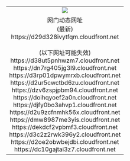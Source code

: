 ﻿<table>
  <tr></tr>
  <tr><td colspan=2 align=center><img src="https://d29d328ivytfqm.cloudfront.net/Up/oGate.jpg" /></td></tr>
  <tr><td colspan=2 align=center>网门动态网址<br/>(最新)
<br>https://d29d328ivytfqm.cloudfront.net
<br/><br/>(以下网址可能失效)
<br>https://d38ut5pnhwzm7.cloudfront.net
<br>https://dn7rg405jg3l9.cloudfront.net
<br>https://d3rp01dpwymrxb.cloudfront.net
<br>https://d2ur5cwctbd6zu.cloudfront.net
<br>https://dzv6zspjpbm94.cloudfront.net
<br>https://doihqyoef2a0n.cloudfront.net
<br>https://djfy0bo3ahvp1.cloudfront.net
<br>https://d2u9zcfnmhk56x.cloudfront.net
<br>https://dmw8987me3yis.cloudfront.net
<br>https://dekdcf2vpbmf3.cloudfront.net
<br>https://d3c2z2rwk396y2.cloudfront.net
<br>https://d2oe2obwbejdbi.cloudfront.net
<br>https://dc10gajtai3z7.cloudfront.net
    </td>
  </tr>
</table>
